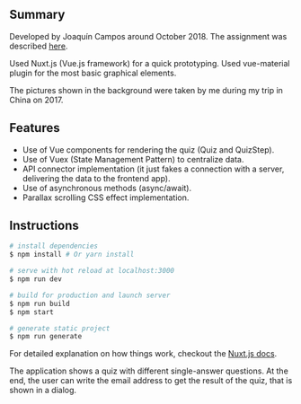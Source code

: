 Summary
-------

Developed by Joaquín Campos around October 2018. The assignment was described [here](https://gist.github.com/Tazer/6f0f2f4dd71f32edd154250a81b300aa).

Used Nuxt.js (Vue.js framework) for a quick prototyping. Used vue-material plugin for the most basic graphical elements.

The pictures shown in the background were taken by me during my trip in China on 2017.

Features
--------

  * Use of Vue components for rendering the quiz (Quiz and QuizStep).
  * Use of Vuex (State Management Pattern) to centralize data.
  * API connector implementation (it just fakes a connection with a server, delivering the data to the frontend app).
  * Use of asynchronous methods (async/await).
  * Parallax scrolling CSS effect implementation.

Instructions
------------

``` bash
# install dependencies
$ npm install # Or yarn install

# serve with hot reload at localhost:3000
$ npm run dev

# build for production and launch server
$ npm run build
$ npm start

# generate static project
$ npm run generate
```

For detailed explanation on how things work, checkout the [Nuxt.js docs](https://github.com/nuxt/nuxt.js).

The application shows a quiz with different single-answer questions. At the end, the user can write the email address to get the result of the quiz, that is shown in a dialog.